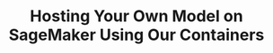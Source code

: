 ---
title: "Hosting Your Own Model on SageMaker Using Our Containers"
chapter: true
weight: 3
description: We will start by setting up your AWS account to develop robot applications with AWS RoboMaker. 
---